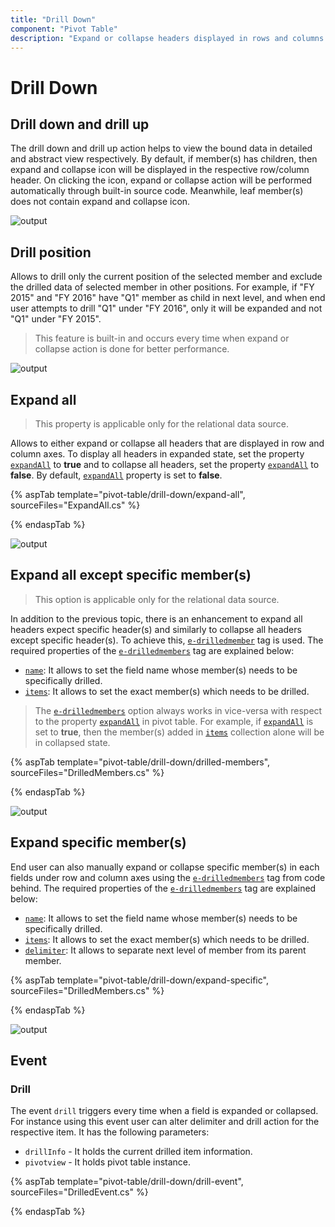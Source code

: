 ```yaml
---
title: "Drill Down"
component: "Pivot Table"
description: "Expand or collapse headers displayed in rows and columns."
---
```


# Drill Down

## Drill down and drill up

The drill down and drill up action helps to view the bound data in detailed and abstract view respectively. By default, if member(s) has children, then expand and collapse icon will be displayed in the respective row/column header. On clicking the icon, expand or collapse action will be performed automatically through built-in source code. Meanwhile, leaf member(s) does not contain expand and collapse icon.

![output](images/drill.png)

## Drill position

Allows to drill only the current position of the selected member and exclude the drilled data of selected member in other positions. For example, if "FY 2015" and "FY 2016" have "Q1" member as child in next level, and when end user attempts to drill "Q1" under "FY 2016", only it will be expanded and not "Q1" under "FY 2015".

> This feature is built-in and occurs every time when expand or collapse action is done for better performance.

![output](images/drill_position.png)

## Expand all

> This property is applicable only for the relational data source.

Allows to either expand or collapse all headers that are displayed in row and column axes. To display all headers in expanded state, set the property [`expandAll`](https://help.syncfusion.com/cr/aspnetcore-js2/Syncfusion.EJ2~Syncfusion.EJ2.PivotView.PivotViewDataSourceSettings~ExpandAll.html) to **true** and to collapse all
headers, set the property [`expandAll`](https://help.syncfusion.com/cr/aspnetcore-js2/Syncfusion.EJ2~Syncfusion.EJ2.PivotView.PivotViewDataSourceSettings~ExpandAll.html) to **false**. By default, [`expandAll`](https://help.syncfusion.com/cr/aspnetcore-js2/Syncfusion.EJ2~Syncfusion.EJ2.PivotView.PivotViewDataSourceSettings~ExpandAll.html) property is set to **false**.

{% aspTab template="pivot-table/drill-down/expand-all", sourceFiles="ExpandAll.cs" %}

{% endaspTab %}

![output](images/expandall.png)

## Expand all except specific member(s)

> This option is applicable only for the relational data source.

In addition to the previous topic, there is an enhancement to expand all headers expect specific header(s) and similarly to collapse all headers except specific header(s). To achieve this, [`e-drilledmember`](https://help.syncfusion.com/cr/aspnetcore-js2/Syncfusion.EJ2~Syncfusion.EJ2.PivotView.PivotViewDrilledMember_members.html) tag is used. The required properties of the [`e-drilledmembers`](https://help.syncfusion.com/cr/aspnetcore-js2/Syncfusion.EJ2~Syncfusion.EJ2.PivotView.PivotViewDrilledMember_members.html) tag are explained below:

* [`name`](https://help.syncfusion.com/cr/aspnetcore-js2/Syncfusion.EJ2~Syncfusion.EJ2.PivotView.PivotViewDrilledMember~Name.html): It allows to set the field name whose member(s) needs to be specifically drilled.
* [`items`](https://help.syncfusion.com/cr/aspnetcore-js2/Syncfusion.EJ2~Syncfusion.EJ2.PivotView.PivotViewDrilledMember~Items.html): It allows to set the exact member(s) which needs to be drilled.

> The [`e-drilledmembers`](https://help.syncfusion.com/cr/aspnetcore-js2/Syncfusion.EJ2~Syncfusion.EJ2.PivotView.PivotViewDrilledMember_members.html) option always works in vice-versa with respect to the property [`expandAll`](https://help.syncfusion.com/cr/aspnetcore-js2/Syncfusion.EJ2~Syncfusion.EJ2.PivotView.PivotViewDataSourceSettings~ExpandAll.html) in pivot table. For example, if [`expandAll`](https://help.syncfusion.com/cr/aspnetcore-js2/Syncfusion.EJ2~Syncfusion.EJ2.PivotView.PivotViewDataSourceSettings~ExpandAll.html) is set to **true**, then the member(s) added in [`items`](https://help.syncfusion.com/cr/aspnetcore-js2/Syncfusion.EJ2~Syncfusion.EJ2.PivotView.PivotViewDrilledMember~Items.html) collection alone will be in collapsed state.

{% aspTab template="pivot-table/drill-down/drilled-members", sourceFiles="DrilledMembers.cs" %}

{% endaspTab %}

![output](images/expandall_except.png)

## Expand specific member(s)

End user can also manually expand or collapse specific member(s) in each fields under row and column axes using the [`e-drilledmembers`](https://help.syncfusion.com/cr/aspnetcore-js2/Syncfusion.EJ2~Syncfusion.EJ2.PivotView.PivotViewDrilledMember_members.html) tag from code behind. The required properties of the [`e-drilledmembers`](https://help.syncfusion.com/cr/aspnetcore-js2/Syncfusion.EJ2~Syncfusion.EJ2.PivotView.PivotViewDrilledMember_members.html) tag are explained below:

* [`name`](https://help.syncfusion.com/cr/aspnetcore-js2/Syncfusion.EJ2~Syncfusion.EJ2.PivotView.PivotViewDrilledMember~Name.html): It allows to set the field name whose member(s) needs to be specifically drilled.
* [`items`](https://help.syncfusion.com/cr/aspnetcore-js2/Syncfusion.EJ2~Syncfusion.EJ2.PivotView.PivotViewDrilledMember~Items.html): It allows to set the exact member(s) which needs to be drilled.
* [`delimiter`](https://help.syncfusion.com/cr/aspnetcore-js2/Syncfusion.EJ2~Syncfusion.EJ2.PivotView.PivotViewDrilledMember~Delimiter.html): It allows to separate next level of member from its parent member.

{% aspTab template="pivot-table/drill-down/expand-specific", sourceFiles="DrilledMembers.cs" %}

{% endaspTab %}

![output](images/drill_position_code.png)

## Event

### Drill

The event `drill` triggers every time when a field is expanded or collapsed. For instance using this event user can alter delimiter and drill action for the respective item. It has the following parameters:

* `drillInfo` - It holds the current drilled item information.
* `pivotview` - It holds pivot table instance.

{% aspTab template="pivot-table/drill-down/drill-event", sourceFiles="DrilledEvent.cs" %}

{% endaspTab %}